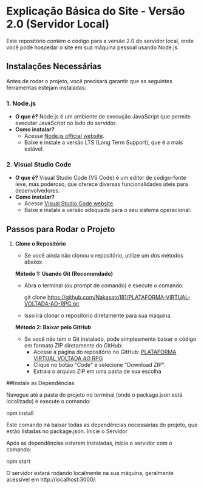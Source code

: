 # Explicação Básica do Site - Versão 2.0 (Servidor Local)

Este repositório contém o código para a versão 2.0 do servidor local, onde você pode hospedar o site em sua máquina pessoal usando Node.js.

## Instalações Necessárias

Antes de rodar o projeto, você precisará garantir que as seguintes ferramentas estejam instaladas:

### 1. **Node.js**
   - **O que é?** Node.js é um ambiente de execução JavaScript que permite executar JavaScript no lado do servidor.
   - **Como instalar?**
     - Acesse [Node.js official website](https://nodejs.org/).
     - Baixe e instale a versão LTS (Long Term Support), que é a mais estável.

### 2. **Visual Studio Code**
   - **O que é?** Visual Studio Code (VS Code) é um editor de código-fonte leve, mas poderoso, que oferece diversas funcionalidades úteis para desenvolvedores.
   - **Como instalar?**
     - Acesse [Visual Studio Code website](https://code.visualstudio.com/).
     - Baixe e instale a versão adequada para o seu sistema operacional.

## Passos para Rodar o Projeto

1. **Clone o Repositório**
   - Se você ainda não clonou o repositório, utilize um dos métodos abaixo:

   **Método 1: Usando Git (Recomendado)**
   - Abra o terminal (ou prompt de comando) e execute o comando:

     git clone https://github.com/Nakasato181/PLATAFORMA-VIRTUAL-VOLTADA-AO-RPG.git

   - Isso irá clonar o repositório diretamente para sua máquina.

   **Método 2: Baixar pelo GitHub**
   - Se você não tem o Git instalado, pode simplesmente baixar o código em formato ZIP diretamente do GitHub:
     - Acesse a página do repositório no GitHub: [PLATAFORMA VIRTUAL VOLTADA AO RPG](https://github.com/Nakasato181/PLATAFORMA-VIRTUAL-VOLTADA-AO-RPG)
     - Clique no botão "Code" e selecione "Download ZIP".
     - Extraia o arquivo ZIP em uma pasta de sua escolha
   
##Instale as Dependências

Navegue até a pasta do projeto no terminal (onde o package.json está localizado) e execute o comando:

npm install

Este comando irá baixar todas as dependências necessárias do projeto, que estão listadas no package.json.
Inicie o Servidor

Após as dependências estarem instaladas, inicie o servidor com o comando:

npm start    

O servidor estará rodando localmente na sua máquina, geralmente acessível em http://localhost:3000/.
